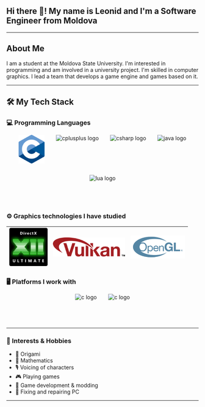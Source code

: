 ## Hi there 👋! My name is Leonid and I'm a Software Engineer from Moldova

---

## About Me
<p>
I am a student at the Moldova State University. 
I'm interested in programming and am involved in a university project. 
I'm skilled in computer graphics. 
I lead a team that develops a game engine and games based on it.
</p>

--- 

## 🛠️ My Tech Stack

### 💻 Programming Languages
<div style="display: flex; justify-content: center; align-items: center; gap: 30px; flex-wrap: wrap;">
  <img src="images/c.png" height="75" alt="c logo"/>
  <img src="https://cdn.jsdelivr.net/gh/devicons/devicon/icons/cplusplus/cplusplus-original.svg" height="75" alt="cplusplus logo"/>
  <img src="https://cdn.jsdelivr.net/gh/devicons/devicon/icons/csharp/csharp-original.svg" height="75" alt="csharp logo"/>
  <img src="https://cdn.jsdelivr.net/gh/devicons/devicon/icons/java/java-original.svg" height="75" alt="java logo"/>
  <img src="https://cdn.jsdelivr.net/gh/devicons/devicon/icons/lua/lua-original.svg" height="75" alt="lua logo"/>
</div>


### ⚙️ Graphics technologies I have studied
<!-- <div align="left"> -->
<!-- <div style="display: flex; justify-content: center; align-items: center; gap: 30px; flex-wrap: wrap;">
  <img src="images/dx.png" height="100" alt="dx logo"/>
  <img src="images/vk.png" height="50" alt="vk logo"/>
  <img src="images/gl.png" height="50" alt="gl logo"/>
</div> -->


| <img src="images/dx.png" height="100" alt="dx logo"/> | <img src="images/vk.png" height="50" alt="vk logo"/> | <img src="images/gl.png" height="60" alt="gl logo"/> |
|:---:|:---:|:---:|


### 🖥️ Platforms I work with
<div style="display: flex; justify-content: center; align-items: center; gap: 30px; flex-wrap: wrap;">
  <img src="https://cdn.jsdelivr.net/gh/devicons/devicon/icons/windows11/windows11-original.svg" height="75" alt="c logo"/>
  <img src="https://cdn.jsdelivr.net/gh/devicons/devicon/icons/android/android-original.svg" height="75" alt="c logo"/>
  <!-- <img src="https://cdn.jsdelivr.net/gh/devicons/devicon/icons/linux/linux-original.svg" height="50" alt="c logo"/> -->
</div>

---

### 🎨 Interests & Hobbies

- 🦢 Origami  
- 🔢 Mathematics  
- 🎙️ Voicing of characters  
- 🎮 Playing games  
- 🧩 Game development & modding  
- 🧰 Fixing and repairing PC

---

<!--
**leopard-bf187/leopard-bf187** is a ✨ _special_ ✨ repository because its `README.md` (this file) appears on your GitHub profile.

Here are some ideas to get you started:

- 🔭 I’m currently working on ...
- 🌱 I’m currently learning ...
- 👯 I’m looking to collaborate on ...
- 🤔 I’m looking for help with ...
- 💬 Ask me about ...
- 📫 How to reach me: ...
- 😄 Pronouns: ...
- ⚡ Fun fact: ...
-->
